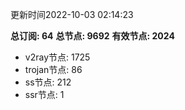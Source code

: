 更新时间2022-10-03 02:14:23

**总订阅: 64**
**总节点: 9692**
**有效节点: 2024**
- v2ray节点: 1725
- trojan节点: 86
- ss节点: 212
- ssr节点: 1
